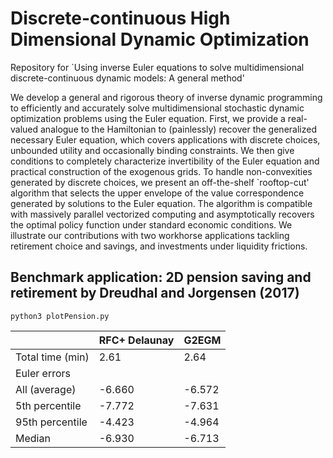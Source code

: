 # Discrete-continuous High Dimensional Dynamic Optimization
Repository for `Using inverse Euler equations to solve multidimensional discrete-continuous dynamic models: A general method'

We develop a general and rigorous theory of inverse dynamic programming to efficiently and accurately solve multidimensional stochastic dynamic optimization problems using the Euler equation. First, we provide a real-valued analogue to the Hamiltonian to (painlessly) recover the generalized necessary Euler equation, which covers applications with discrete choices, unbounded utility and occasionally binding constraints. We then give conditions to completely characterize invertibility of the Euler equation and practical construction of the exogenous grids. To handle non-convexities generated by discrete choices, we present an off-the-shelf `rooftop-cut' algorithm that selects the upper envelope of the value correspondence generated by solutions to  the Euler equation. The algorithm is compatible with massively parallel vectorized computing and asymptotically recovers the optimal policy function under standard economic conditions. We illustrate our contributions with two workhorse applications tackling retirement choice and savings, and investments under liquidity frictions.
## Benchmark application: 2D pension saving and retirement by Dreudhal and Jorgensen (2017)

```
python3 plotPension.py
``` 

<center>

|                   | RFC+ Delaunay | G2EGM |
|-------------------|---------------|-------|
| Total time (min)  | 2.61          | 2.64  |
| Euler errors      |               |       |
| All (average)     | -6.660        |-6.572 |
| 5th percentile    | -7.772        | -7.631|
| 95th percentile   | -4.423        | -4.964|
| Median            | -6.930        | -6.713|

</center>
